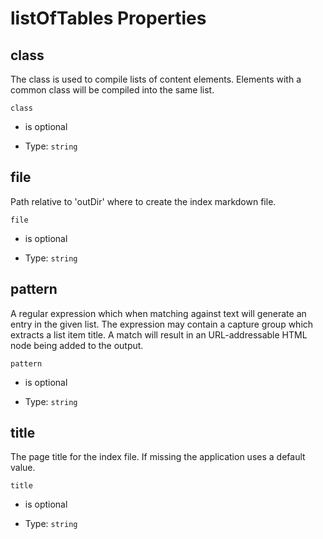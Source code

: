 # listOfTables Properties



## class

The class is used to compile lists of content elements. Elements with a common class will be compiled into the same list.

`class`

*   is optional

*   Type: `string`

## file

Path relative to 'outDir' where to create the index markdown file.

`file`

*   is optional

*   Type: `string`

## pattern

A regular expression which when matching against text will generate an entry in the given list. The expression may contain a capture group which extracts a list item title. A match will result in an URL-addressable HTML node being added to the output.

`pattern`

*   is optional

*   Type: `string`

## title

The page title for the index file. If missing the application uses a default value.

`title`

*   is optional

*   Type: `string`
